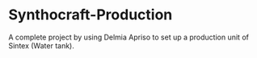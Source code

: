 # Synthocraft-Production
A complete project by using Delmia Apriso to set up a production unit of Sintex (Water tank).
